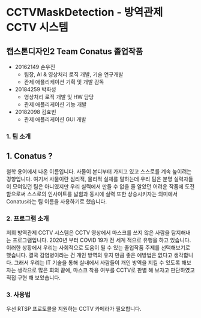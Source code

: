 # CCTVMaskDetection - 방역관제 CCTV 시스템
## 캡스톤디자인2 Team Conatus 졸업작품
- 20162149 손우진
  - 팀장, AI & 영상처리 로직 개발, 기술 연구개발
  - 관제 애플리케이션 기획 및 개발 감독
- 20184259 박화성
  - 영상처리 로직 개발 및 HW 담당
  - 관제 애플리케이션 기능 개발
- 20182098 김효빈
  - 관제 애플리케이션 GUI 개발
### 1. 팀 소개
## 1. Conatus ?
철학 용어에서 나온 이름입니다. 사물이 본디부터 가지고 있고 스스로를 계속 높이려는 경향입니다. 
여기서 사물이란 심리적, 물리적 실체를 말하는데
우리 팀은 분명 실력자들이 모여있던 팀은 아니였지만 우리 실력에서 만들 수 없을 줄 알았던
어려운 작품에 도전함으로써 스스로의 인사이트를 넗힘과 동시에 실력 또한 상승시키자는 의미에서
Conatus라는 팀 이름을 사용하기로 했습니다. 

### 2. 프로그램 소개
저희 방역관제 CCTV 시스템은 CCTV 영상에서 마스크를 쓰지 않은 사람을 탐지해내는 프로그램입니다. 
2020년 부터 COVID 19가 전 세계 적으로 유행을 하고 있습니다.
이러한 상황에서 우리는 사회적으로 도움이 될 수 있는 졸업작품 주제를 선택해보기로 했습니다. 
결국 감염병이라는 건 개인 방역의 유지 만큼 좋은 예방법은 없다고 생각합니다.
그래서 우리는 IT 기술을 통해 실내에서 사람들이 개인 방역을 지킬 수 있도록 해보자는 생각으로 많은 회의 끝에, 
마스크 착용 여부를 CCTV로 판별 해 보자고 판단하였고 직접 구현 해 보았습니다. 

### 3. 사용법
우선 RTSP 프로토콜을 지원하는 CCTV 카메라가 필요합니다. 
